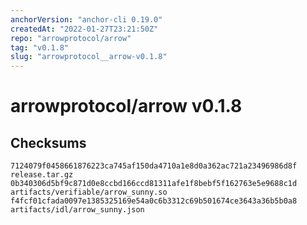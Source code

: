 ```yaml
---
anchorVersion: "anchor-cli 0.19.0"
createdAt: "2022-01-27T23:21:50Z"
repo: "arrowprotocol/arrow"
tag: "v0.1.8"
slug: "arrowprotocol__arrow-v0.1.8"
---
```

# arrowprotocol/arrow v0.1.8
## Checksums
```
7124079f0458661876223ca745af150da4710a1e8d0a362ac721a23496986d8f  release.tar.gz
0b340306d5bf9c871d0e8ccbd166ccd81311afe1f8bebf5f162763e5e9688c1d  artifacts/verifiable/arrow_sunny.so
f4fcf01cfada0097e1385325169e54a0c6b3312c69b501674ce3643a36b5b0a8  artifacts/idl/arrow_sunny.json
```
